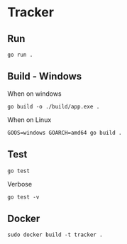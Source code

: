 # Tracker

## Run

```
go run .
```

## Build - Windows

When on windows

```
go build -o ./build/app.exe .
```

When on Linux

```
GOOS=windows GOARCH=amd64 go build .
```

## Test

```
go test
```

Verbose

```
go test -v
```

## Docker

```
sudo docker build -t tracker .
```
